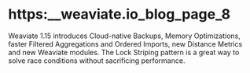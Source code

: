 # https:\_\_weaviate.io_blog_page_8

Weaviate 1.15 introduces Cloud-native Backups, Memory Optimizations, faster Filtered Aggregations and Ordered Imports, new Distance Metrics and new Weaviate modules. The Lock Striping pattern is a great way to solve race conditions without sacrificing performance.
